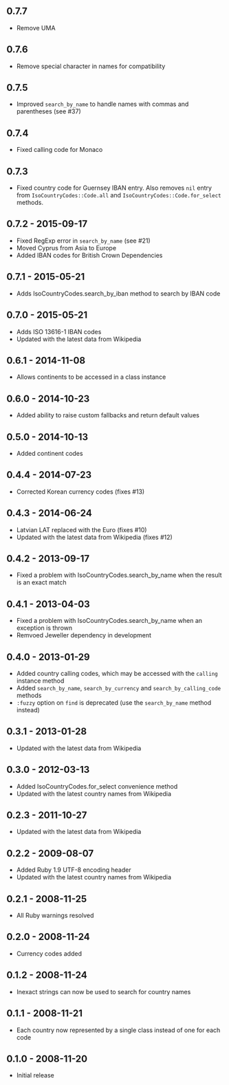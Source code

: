 ## 0.7.7

* Remove UMA

## 0.7.6

* Remove special character in names for compatibility

## 0.7.5

* Improved `search_by_name` to handle names with commas and parentheses (see #37)

## 0.7.4

* Fixed calling code for Monaco

## 0.7.3

* Fixed country code for Guernsey IBAN entry. Also removes `nil` entry from
  `IsoCountryCodes::Code.all` and `IsoCountryCodes::Code.for_select` methods.

## 0.7.2 - 2015-09-17

* Fixed RegExp error in `search_by_name` (see #21)
* Moved Cyprus from Asia to Europe
* Added IBAN codes for British Crown Dependencies

## 0.7.1 - 2015-05-21

* Adds IsoCountryCodes.search_by_iban method to search by IBAN code

## 0.7.0 - 2015-05-21

* Adds ISO 13616-1 IBAN codes
* Updated with the latest data from Wikipedia

## 0.6.1 - 2014-11-08

* Allows continents to be accessed in a class instance

## 0.6.0 - 2014-10-23

* Added ability to raise custom fallbacks and return default values

## 0.5.0 - 2014-10-13

* Added continent codes

## 0.4.4 - 2014-07-23

* Corrected Korean currency codes (fixes #13)

## 0.4.3 - 2014-06-24

* Latvian LAT replaced with the Euro (fixes #10)
* Updated with the latest data from Wikipedia (fixes #12)

## 0.4.2 - 2013-09-17

* Fixed a problem with IsoCountryCodes.search_by_name when the result is an exact match

## 0.4.1 - 2013-04-03

* Fixed a problem with IsoCountryCodes.search_by_name when an exception is thrown
* Remvoed Jeweller dependency in development

## 0.4.0 - 2013-01-29

* Added country calling codes, which may be accessed with the `calling` instance method
* Added `search_by_name`, `search_by_currency` and `search_by_calling_code` methods
* `:fuzzy` option on `find` is deprecated (use the `search_by_name` method instead)

## 0.3.1 - 2013-01-28

* Updated with the latest data from Wikipedia

## 0.3.0 - 2012-03-13

* Added IsoCountryCodes.for_select convenience method
* Updated with the latest country names from Wikipedia

## 0.2.3 - 2011-10-27

* Updated with the latest data from Wikipedia

## 0.2.2 - 2009-08-07

* Added Ruby 1.9 UTF-8 encoding header
* Updated with the latest country names from Wikipedia

## 0.2.1 - 2008-11-25

* All Ruby warnings resolved

## 0.2.0 - 2008-11-24

* Currency codes added

## 0.1.2 - 2008-11-24

* Inexact strings can now be used to search for country names

## 0.1.1 - 2008-11-21

* Each country now represented by a single class instead of one for each code

## 0.1.0 - 2008-11-20

* Initial release

